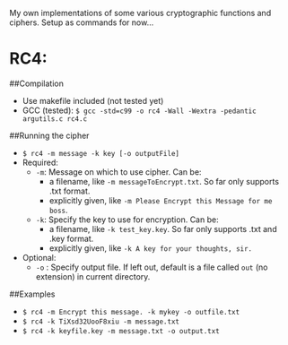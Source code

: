 My own implementations of some various cryptographic functions and ciphers. Setup as commands for now...



# RC4:
##Compilation
  - Use makefile included (not tested yet)
  - GCC (tested): `$ gcc -std=c99 -o rc4 -Wall -Wextra -pedantic argutils.c rc4.c`
  
##Running the cipher
  - `$ rc4 -m message -k key [-o outputFile]`
  - Required:
    - `-m`: Message on which to use cipher. Can be:
      - a filename, like `-m messageToEncrypt.txt`. So far only supports .txt format.
      - explicitly given, like `-m Please Encrypt this Message for me boss`. 
    - `-k`: Specify the key to use for encryption. Can be:
      - a filename, like `-k test_key.key`. So far only supports .txt and .key format.
      - explicitly given, like `-k A key for your thoughts, sir.`
  - Optional:
    - `-o` : Specify output file. If left out, default is a file called `out` (no extension) in current directory.

 ##Examples
  - `$ rc4 -m Encrypt this message. -k mykey -o outfile.txt`
  - `$ rc4 -k TiXsd32UooF8xiu -m message.txt`
  - `$ rc4 -k keyfile.key -m message.txt -o output.txt`

